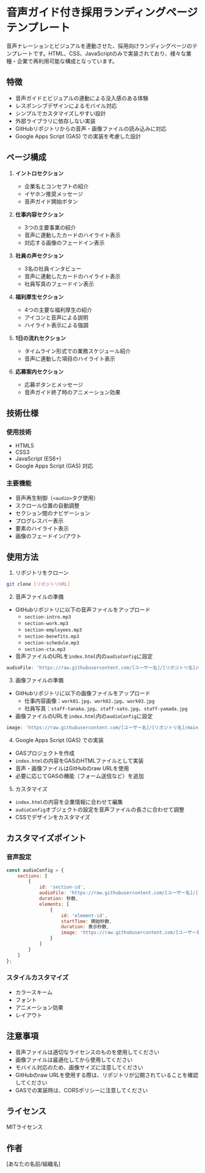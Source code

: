# 音声ガイド付き採用ランディングページテンプレート

音声ナレーションとビジュアルを連動させた、採用向けランディングページのテンプレートです。HTML、CSS、JavaScriptのみで実装されており、様々な業種・企業で再利用可能な構成となっています。

## 特徴

- 音声ガイドとビジュアルの連動による没入感のある体験
- レスポンシブデザインによるモバイル対応
- シンプルでカスタマイズしやすい設計
- 外部ライブラリに依存しない実装
- GitHubリポジトリからの音声・画像ファイルの読み込みに対応
- Google Apps Script (GAS) での実装を考慮した設計

## ページ構成

1. **イントロセクション**
   - 企業名とコンセプトの紹介
   - イヤホン推奨メッセージ
   - 音声ガイド開始ボタン

2. **仕事内容セクション**
   - 3つの主要事業の紹介
   - 音声に連動したカードのハイライト表示
   - 対応する画像のフェードイン表示

3. **社員の声セクション**
   - 3名の社員インタビュー
   - 音声に連動したカードのハイライト表示
   - 社員写真のフェードイン表示

4. **福利厚生セクション**
   - 4つの主要な福利厚生の紹介
   - アイコンと音声による説明
   - ハイライト表示による強調

5. **1日の流れセクション**
   - タイムライン形式での業務スケジュール紹介
   - 音声に連動した項目のハイライト表示

6. **応募案内セクション**
   - 応募ボタンとメッセージ
   - 音声ガイド終了時のアニメーション効果

## 技術仕様

### 使用技術
- HTML5
- CSS3
- JavaScript (ES6+)
- Google Apps Script (GAS) 対応

### 主要機能
- 音声再生制御（`<audio>`タグ使用）
- スクロール位置の自動調整
- セクション間のナビゲーション
- プログレスバー表示
- 要素のハイライト表示
- 画像のフェードイン/アウト

## 使用方法

1. リポジトリをクローン
```bash
git clone [リポジトリURL]
```

2. 音声ファイルの準備
- GitHubリポジトリに以下の音声ファイルをアップロード
  - `section-intro.mp3`
  - `section-work.mp3`
  - `section-employees.mp3`
  - `section-benefits.mp3`
  - `section-schedule.mp3`
  - `section-cta.mp3`
- 音声ファイルのURLを`index.html`内の`audioConfig`に設定
```javascript
audioFile: 'https://raw.githubusercontent.com/[ユーザー名]/[リポジトリ名]/main/[ファイル名].mp3'
```

3. 画像ファイルの準備
- GitHubリポジトリに以下の画像ファイルをアップロード
  - 仕事内容画像：`work01.jpg`、`work02.jpg`、`work03.jpg`
  - 社員写真：`staff-tanaka.jpg`、`staff-sato.jpg`、`staff-yamada.jpg`
- 画像ファイルのURLを`index.html`内の`audioConfig`に設定
```javascript
image: 'https://raw.githubusercontent.com/[ユーザー名]/[リポジトリ名]/main/images/[ファイル名].jpg'
```

4. Google Apps Script (GAS) での実装
- GASプロジェクトを作成
- `index.html`の内容をGASのHTMLファイルとして実装
- 音声・画像ファイルはGitHubのraw URLを使用
- 必要に応じてGASの機能（フォーム送信など）を追加

5. カスタマイズ
- `index.html`の内容を企業情報に合わせて編集
- `audioConfig`オブジェクトの設定を音声ファイルの長さに合わせて調整
- CSSでデザインをカスタマイズ

## カスタマイズポイント

### 音声設定
```javascript
const audioConfig = {
    sections: [
        {
            id: 'section-id',
            audioFile: 'https://raw.githubusercontent.com/[ユーザー名]/[リポジトリ名]/main/[ファイル名].mp3',
            duration: 秒数,
            elements: [
                {
                    id: 'element-id',
                    startTime: 開始秒数,
                    duration: 表示秒数,
                    image: 'https://raw.githubusercontent.com/[ユーザー名]/[リポジトリ名]/main/images/[ファイル名].jpg'
                }
            ]
        }
    ]
};
```

### スタイルカスタマイズ
- カラースキーム
- フォント
- アニメーション効果
- レイアウト

## 注意事項

- 音声ファイルは適切なライセンスのものを使用してください
- 画像ファイルは最適化してから使用してください
- モバイル対応のため、画像サイズに注意してください
- GitHubのraw URLを使用する際は、リポジトリが公開されていることを確認してください
- GASでの実装時は、CORSポリシーに注意してください

## ライセンス

MITライセンス

## 作者

[あなたの名前/組織名]
